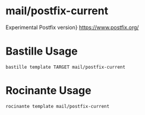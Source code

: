 # mail/postfix-current
Experimental Postfix version}
https://www.postfix.org/

# Bastille Usage
```shell
bastille template TARGET mail/postfix-current
```

# Rocinante Usage
```shell
rocinante template mail/postfix-current
```
